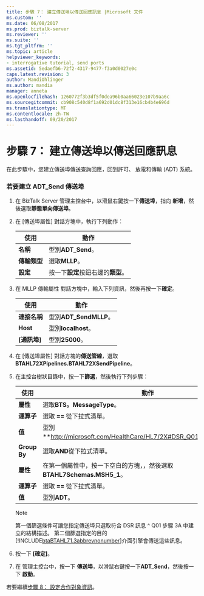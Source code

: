 ```yaml
---
title: 步驟 7： 建立傳送埠以傳送回應訊息 |Microsoft 文件
ms.custom: ''
ms.date: 06/08/2017
ms.prod: biztalk-server
ms.reviewer: ''
ms.suite: ''
ms.tgt_pltfrm: ''
ms.topic: article
helpviewer_keywords:
- interrogative tutorial, send ports
ms.assetid: 5edaefb6-72f2-4317-9477-f3a0d0027e0c
caps.latest.revision: 3
author: MandiOhlinger
ms.author: mandia
manager: anneta
ms.openlocfilehash: 1260772f3b3df5f0dea96b0aa66023e107b9aa6c
ms.sourcegitcommit: cb908c540d8f1a692d01dc8f313e16cb4b4e696d
ms.translationtype: MT
ms.contentlocale: zh-TW
ms.lasthandoff: 09/20/2017
---
```

# <a name="step-7-create-a-send-port-to-deliver-response-messages"></a>步驟 7： 建立傳送埠以傳送回應訊息
在此步驟中，您建立傳送埠傳送查詢回應，回到許可、 放電和傳輸 (ADT) 系統。  
  
### <a name="to-create-the-adtsend-send-port"></a>若要建立 ADT_Send 傳送埠  
  
1.  在 BizTalk Server 管理主控台中，以滑鼠右鍵按一下**傳送埠**，指向 **新增**，然後選取**靜態單向傳送埠**。  
  
2.  在 [傳送埠屬性] 對話方塊中，執行下列動作：  
  
    |使用|動作|  
    |--------------|----------------|  
    |**名稱**|型別**ADT_Send**。|  
    |**傳輸類型**|選取**MLLP**。|  
    |**設定**|按一下**設定**按鈕右邊的**類型**。|  
  
3.  在 MLLP 傳輸屬性 對話方塊中，輸入下列資訊，然後再按一下**確定**。  
  
    |使用|動作|  
    |--------------|----------------|  
    |**連接名稱**|型別**ADT_SendMLLP**。|  
    |**Host**|型別**localhost**。|  
    |**[通訊埠]**|型別**25000**。|  
  
4.  在 [傳送埠屬性] 對話方塊的**傳送管線**，選取**BTAHL72XPipelines.BTAHL72XSendPipeline**。  
  
5.  在主控台樹狀目錄中，按一下**篩選**，然後執行下列步驟：  
  
    |使用|動作|  
    |--------------|----------------|  
    |**屬性**|選取**BTS。MessageType**。|  
    |**運算子**|選取 **==** 從下拉式清單。|  
    |**值**|型別**http://microsoft.com/HealthCare/HL7/2X#DSR_Q01_24_GLO_DEF**。|  
    |**Group By**|選取**AND**從下拉式清單。|  
    |**屬性**|在第一個屬性中，按一下空白的方塊，，然後選取**BTAHL7Schemas.MSH5_1**。|  
    |**運算子**|選取 **==** 從下拉式清單。|  
    |**值**|型別**ADT**。|  
  
    > [!NOTE]
    >  第一個篩選條件可讓您指定傳送埠只選取符合 DSR 訊息 ^ Q01 步驟 3A 中建立的結構描述。 第二個篩選指定的目的[!INCLUDE[btaBTAHL71.3abbrevnonumber](../../includes/btabtahl71-3abbrevnonumber-md.md)]介面引擎會傳送這些訊息。  
  
6.  按一下 **[確定]**。  
  
7.  在 管理主控台中，按一下 **傳送埠**，以滑鼠右鍵按一下**ADT_Send**，然後按一下 **啟動**。  
  
 若要繼續[步驟 8： 設定合作對象資訊](../../adapters-and-accelerators/accelerator-hl7/step-8-configure-party-information-hl7-main.md)。